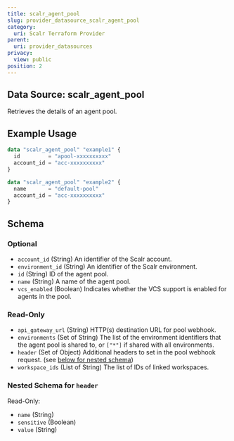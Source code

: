 ```yaml
---
title: scalr_agent_pool
slug: provider_datasource_scalr_agent_pool
category:
  uri: Scalr Terraform Provider
parent:
  uri: provider_datasources
privacy:
  view: public
position: 2
---
```

## Data Source: scalr_agent_pool

Retrieves the details of an agent pool.

## Example Usage

```terraform
data "scalr_agent_pool" "example1" {
  id         = "apool-xxxxxxxxxx"
  account_id = "acc-xxxxxxxxxx"
}

data "scalr_agent_pool" "example2" {
  name       = "default-pool"
  account_id = "acc-xxxxxxxxxx"
}
```

<!-- schema generated by tfplugindocs -->
## Schema

### Optional

- `account_id` (String) An identifier of the Scalr account.
- `environment_id` (String) An identifier of the Scalr environment.
- `id` (String) ID of the agent pool.
- `name` (String) A name of the agent pool.
- `vcs_enabled` (Boolean) Indicates whether the VCS support is enabled for agents in the pool.

### Read-Only

- `api_gateway_url` (String) HTTP(s) destination URL for pool webhook.
- `environments` (Set of String) The list of the environment identifiers that the agent pool is shared to, or `["*"]` if shared with all environments.
- `header` (Set of Object) Additional headers to set in the pool webhook request. (see [below for nested schema](#nestedatt--header))
- `workspace_ids` (List of String) The list of IDs of linked workspaces.

<a id="nestedatt--header"></a>
### Nested Schema for `header`

Read-Only:

- `name` (String)
- `sensitive` (Boolean)
- `value` (String)
